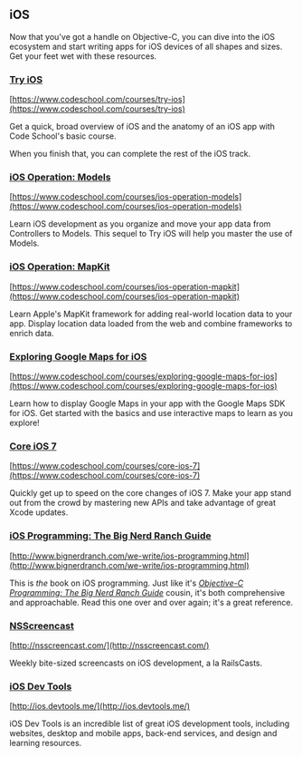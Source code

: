 ## iOS

Now that you've got a handle on Objective-C, you can dive into the iOS ecosystem and start writing apps for iOS devices of all shapes and sizes. Get your feet wet with these resources.

### [Try iOS](https://www.codeschool.com/courses/try-ios)

[https://www.codeschool.com/courses/try-ios](https://www.codeschool.com/courses/try-ios)

Get a quick, broad overview of iOS and the anatomy of an iOS app with Code School's basic course.

When you finish that, you can complete the rest of the iOS track.

### [iOS Operation: Models](https://www.codeschool.com/courses/ios-operation-models)

[https://www.codeschool.com/courses/ios-operation-models](https://www.codeschool.com/courses/ios-operation-models)

Learn iOS development as you organize and move your app data from Controllers to Models. This sequel to Try iOS will help you master the use of Models.

### [iOS Operation: MapKit](https://www.codeschool.com/courses/ios-operation-mapkit)

[https://www.codeschool.com/courses/ios-operation-mapkit](https://www.codeschool.com/courses/ios-operation-mapkit)

Learn Apple's MapKit framework for adding real-world location data to your app. Display location data loaded from the web and combine frameworks to enrich data.

### [Exploring Google Maps for iOS](https://www.codeschool.com/courses/exploring-google-maps-for-ios)

[https://www.codeschool.com/courses/exploring-google-maps-for-ios](https://www.codeschool.com/courses/exploring-google-maps-for-ios)

Learn how to display Google Maps in your app with the Google Maps SDK for iOS. Get started with the basics and use interactive maps to learn as you explore!

### [Core iOS 7](https://www.codeschool.com/courses/core-ios-7)

[https://www.codeschool.com/courses/core-ios-7](https://www.codeschool.com/courses/core-ios-7)

Quickly get up to speed on the core changes of iOS 7. Make your app stand out from the crowd by mastering new APIs and take advantage of great Xcode updates.

### [iOS Programming: The Big Nerd Ranch Guide](http://www.bignerdranch.com/we-write/ios-programming.html)

[http://www.bignerdranch.com/we-write/ios-programming.html](http://www.bignerdranch.com/we-write/ios-programming.html)

This is *the* book on iOS programming. Just like it's *[Objective-C Programming: The Big Nerd Ranch Guide](http://www.bignerdranch.com/we-write/objective-c-programming.html)* cousin, it's both comprehensive and approachable. Read this one over and over again; it's a great reference.

### [NSScreencast](http://nsscreencast.com/)

[http://nsscreencast.com/](http://nsscreencast.com/)

Weekly bite-sized screencasts on iOS development, a la RailsCasts.

### [iOS Dev Tools](http://ios.devtools.me/)

[http://ios.devtools.me/](http://ios.devtools.me/)

iOS Dev Tools is an incredible list of great iOS development tools, including websites, desktop and mobile apps, back-end services, and design and learning resources.